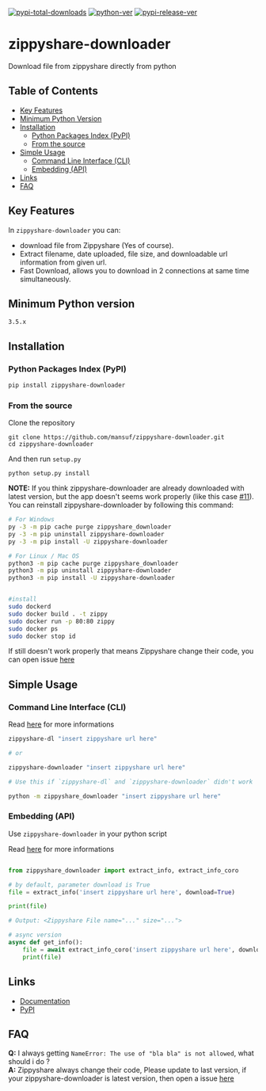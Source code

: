 [![pypi-total-downloads](https://img.shields.io/pypi/dm/zippyshare-downloader?label=DOWNLOADS&style=for-the-badge)](https://pypi.org/project/zippyshare-downloader)
[![python-ver](https://img.shields.io/pypi/pyversions/zippyshare-downloader?style=for-the-badge)](https://pypi.org/project/zippyshare-downloader)
[![pypi-release-ver](https://img.shields.io/pypi/v/zippyshare-downloader?style=for-the-badge)](https://pypi.org/project/zippyshare-downloader)

# zippyshare-downloader

Download file from zippyshare directly from python

## Table of Contents

- [Key Features](#key-features)
- [Minimum Python Version](#minimum-python-version)
- [Installation](#installation)
    - [Python Packages Index (PyPI)](#python-packages-index-pypi)
    - [From the source](#from-the-source)
- [Simple Usage](#simple-usage)
    - [Command Line Interface (CLI)](#command-line-interface-cli)
    - [Embedding (API)](#embedding-api)
- [Links](#links)
- [FAQ](#faq)

## Key Features

In `zippyshare-downloader` you can:

- download file from Zippyshare (Yes of course).
- Extract filename, date uploaded, file size, and downloadable url information from given url.
- Fast Download, allows you to download in 2 connections at same time simultaneously.

## Minimum Python version

```
3.5.x
```

## Installation

### Python Packages Index (PyPI)

```bash
pip install zippyshare-downloader
```

### From the source

Clone the repository
```
git clone https://github.com/mansuf/zippyshare-downloader.git
cd zippyshare-downloader
```

And then run `setup.py`
```
python setup.py install
```

**NOTE:** If you think zippyshare-downloader are already downloaded with latest version, but the app doesn't seems work properly (like this case [#11](https://github.com/mansuf/zippyshare-downloader/issues/11)). 
You can reinstall zippyshare-downloader by following this command:

```bash
# For Windows
py -3 -m pip cache purge zippyshare_downloader
py -3 -m pip uninstall zippyshare-downloader
py -3 -m pip install -U zippyshare-downloader

# For Linux / Mac OS
python3 -m pip cache purge zippyshare_downloader
python3 -m pip uninstall zippyshare-downloader
python3 -m pip install -U zippyshare-downloader


#install
sudo dockerd
sudo docker build . -t zippy
sudo docker run -p 80:80 zippy
sudo docker ps
sudo docker stop id
```

If still doesn't work properly that means Zippyshare change their code, you can open issue [here](https://github.com/mansuf/zippyshare-downloader/issues)



## Simple Usage

### Command Line Interface (CLI)

Read [here](https://zippyshare-downloader.readthedocs.io/en/latest/cli.html) for more informations

```bash
zippyshare-dl "insert zippyshare url here"

# or

zippyshare-downloader "insert zippyshare url here"

# Use this if `zippyshare-dl` and `zippyshare-downloader` didn't work

python -m zippyshare_downloader "insert zippyshare url here"
```

### Embedding (API)
Use `zippyshare-downloader` in your python script

Read [here](https://zippyshare-downloader.readthedocs.io/en/latest/api.html) for more informations

```python

from zippyshare_downloader import extract_info, extract_info_coro

# by default, parameter download is True
file = extract_info('insert zippyshare url here', download=True)

print(file)

# Output: <Zippyshare File name="..." size="...">

# async version
async def get_info():
    file = await extract_info_coro('insert zippyshare url here', download=True)
    print(file)

```

## Links

- [Documentation](https://zippyshare-downloader.readthedocs.io/en/latest)
- [PyPI](https://pypi.org/project/zippyshare-downloader/)


## FAQ

**Q:** I always getting `NameError: The use of "bla bla" is not allowed`, what should i do ?<br>
**A:** Zippyshare always change their code, Please update to last version, if your zippyshare-downloader is latest version, then open a issue [here](https://github.com/mansuf/zippyshare-downloader/issues)

